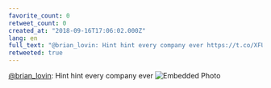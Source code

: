 ```yaml
---
favorite_count: 0
retweet_count: 0
created_at: "2018-09-16T17:06:02.000Z"
lang: en
full_text: "@brian_lovin: Hint hint every company ever https://t.co/XFUqbx96aV"
retweeted: true
---
```


[@brian_lovin](https://twitter.com/brian_lovin): Hint hint every company ever
![Embedded Photo](https://twitter-media-coderbyheart.s3.eu-north-1.amazonaws.com/1041372651393114113-DnEiEXnUYAAeSAC.jpg)
